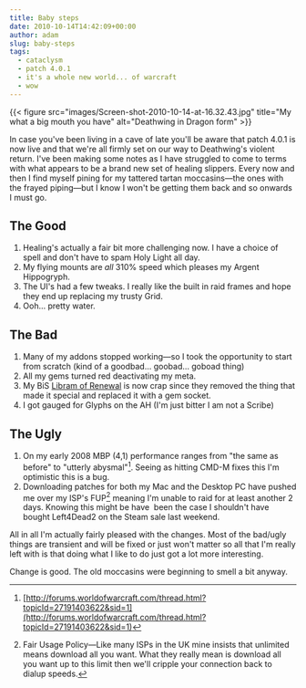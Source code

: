 ```yaml
---
title: Baby steps
date: 2010-10-14T14:42:09+00:00
author: adam
slug: baby-steps
tags:
  - cataclysm
  - patch 4.0.1
  - it's a whole new world... of warcraft
  - wow
---
```


{{< figure src="images/Screen-shot-2010-10-14-at-16.32.43.jpg" title="My what a big mouth you have" alt="Deathwing in Dragon form" >}}

In case you've been living in a cave of late you'll be aware that patch 4.0.1 is now live and that we're all firmly set on our way to Deathwing's violent return. I've been making some notes as I have struggled to come to terms with what appears to be a brand new set of healing slippers. Every now and then I find myself pining for my tattered tartan moccasins—the ones with the frayed piping&mdash;but I know I won't be getting them back and so onwards I must go.

## The Good

  1. Healing's actually a fair bit more challenging now. I have a choice of spell and don't have to spam Holy Light all day.
  2. My flying mounts are _all_ 310% speed which pleases my Argent Hippogryph.
  3. The UI's had a few tweaks. I really like the built in raid frames and hope they end up replacing my trusty Grid.
  4. Ooh… pretty water.

<!--more-->

## The Bad

  1. Many of my addons stopped working&mdash;so I took the opportunity to start from scratch (kind of a goodbad… goobad… goboad thing)
  2. All my gems turned red deactivating my meta.
  3. My BiS [Libram of Renewal](http://www.wowhead.com/item=40705) is now crap since they removed the thing that made it special and replaced it with a gem socket.
  4. I got gauged for Glyphs on the AH (I'm just bitter I am not a Scribe)

## The Ugly

  1. On my early 2008 MBP (4,1) performance ranges from "the same as before" to "utterly abysmal"[^1]. Seeing as hitting CMD-M fixes this I'm optimistic this is a bug.
  2. Downloading patches for both my Mac and the Desktop PC have pushed me over my ISP's FUP[^2] meaning I'm unable to raid for at least another 2 days. Knowing this might be have  been the case I shouldn't have bought Left4Dead2 on the Steam sale last weekend.

All in all I'm actually fairly pleased with the changes. Most of the bad/ugly things are transient and will be fixed or just won't matter so all that I'm really left with is that doing what I like to do just got a lot more interesting.

Change is good. The old moccasins were beginning to smell a bit anyway.

[^1]: [http://forums.worldofwarcraft.com/thread.html?topicId=27191403622&sid=1](http://forums.worldofwarcraft.com/thread.html?topicId=27191403622&sid=1)
[^2]: Fair Usage Policy&mdash;Like many ISPs in the UK mine insists that unlimited means download all you want. What they really mean is download all you want up to this limit then we'll cripple your connection back to dialup speeds.